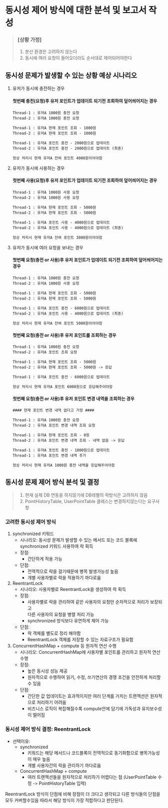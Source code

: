 # 동시성 제어 방식에 대한 분석 및 보고서 작성

> ### [상황 가정]   
> 1. 분산 환경은 고려하지 않는다  
> 2. 동시에 여러 요청이 들어오더라도 순서대로 제어되어야한다 

## 동시성 문제가 발생할 수 있는 상황 예상 시나리오
1. 유저가 동시에 충전하는 경우
   #### 첫번째 충전(요청)후 유저 포인트가 업데이트 되기전 조회하여 덮어씌어지는 경우 
   ```
   Thread-1 : 유저A 1000원 충전 요청
   Thread-2 : 유저A 1000원 충전 요청
   
   Thread-1 : 유저A 현재 포인트 조회 - 1000원
   Thread-2 : 유저A 현재 포인트 조회 - 1000원
   
   Thread-1 : 유저A 포인트 충전 - 2000원으로 업데이트
   Thread-2 : 유저A 포인트 충전 - 2000원으로 업데이트 (최종)
   
   정상 처리시 현재 유저A 잔여 포인트 4000원이어야함  
   ```
2. 유저가 동시에 사용하는 경우
   #### 첫번째 사용(요청)후 유저 포인트가 업데이트 되기전 조회하여 덮어씌어지는 경우
   ```
   Thread-1 : 유저A 1000원 사용 요청
   Thread-2 : 유저A 1000원 사용 요청
   
   Thread-1 : 유저A 현재 포인트 조회 - 5000원
   Thread-2 : 유저A 현재 포인트 조회 - 5000원
   
   Thread-1 : 유저A 포인트 사용 - 4000원으로 업데이트
   Thread-2 : 유저A 포인트 사용 - 4000원으로 업데이트 (최종)

   정상 처리시 현재 유저A 잔여 포인트 3000원이어야함
   ```
3. 유저가 동시에 여러 요청을 보내는 경우
   #### 첫번째 요청(충전 or 사용)후 유저 포인트가 업데이트 되기전 조회하여 덮어씌어지는 경우
   ```
   Thread-1 : 유저A 1000원 충전 요청
   Thread-2 : 유저A 1000원 사용 요청
   
   Thread-1 : 유저A 현재 포인트 조회 - 5000원
   Thread-2 : 유저A 현재 포인트 조회 - 5000원
   
   Thread-1 : 유저A 포인트 충전 - 6000원으로 업데이트
   Thread-2 : 유저A 포인트 사용 - 4000원으로 업데이트 (최종)

   정상 처리시 현재 유저A 잔여 포인트 5000원이어야함
   ```
   #### 첫번째 요청(충전 or 사용)후 유저 포인트를 조회하는 경우
   ```
   Thread-1 : 유저A 1000원 충전 요청
   Thread-2 : 유저A 포인트 조회 요청
   
   Thread-1 : 유저A 현재 포인트 조회 - 5000원
   Thread-2 : 유저A 현재 포인트 조회 - 5000원 -> 응답 
   
   Thread-1 : 유저A 포인트 충전 - 6000원으로 업데이트

   정상 처리시 현재 유저A 포인트 6000원으로 응답해주어야함
   ```
   #### 첫번째 요청(충전 or 사용)후 유저 포인트 변경 내역을 조회하는 경우
   ```
   #### 현재 포인트 변경 내역 없다고 가정 ####
   
   Thread-1 : 유저A 1000원 충전 요청
   Thread-2 : 유저A 포인트 변경 내역 조회 요청
   
   Thread-1 : 유저A 현재 포인트 조회 - 0원
   Thread-2 : 유저A 포인트 변경 내역 조회 - 내역 없음 -> 응답
   
   Thread-1 : 유저A 포인트 충전 - 1000원으로 업데이트
   Thread-1 : 유저A 포인트 변경 내역 추가

   정상 처리시 현재 유저A 1000원 충전 내역을 응답해주어야함
   ```

## 동시성 문제 제어 방식 분석 및 결정

> 1. 현재 실제 DB 연동을 하지않기에 DB레벨의 락방식은 고려하지 않음  
> 2. PointHistoryTable, UserPointTable 클래스는 변경하지않는다는 요구사항 

### 고려한 동시성 제어 방식
1. synchronized 키워드 
   - 시나리오: 동시성 문제가 발생할 수 있는 메서드 또는 코드 블록에 synchronized 키워드 사용하여 락 획득
   - 장점: 
     - 간단하게 적용 가능
   - 단점: 
     - 전역적으로 락을 걸기때문에 병목 발생가능성 높음
     - 개별 사용자별로 락을 적용하기 까다로움
2. ReentrantLock 
   - 시나리오: 사용자별로 ReentrantLock을 생성하여 락 획득
   - 장점:
     - 사용자별로 락을 관리하여 같은 사용자의 요청만 순차적으로 처리가 보장되고  
      다른 사용자의 요청을 병렬 처리 가능
     - synchronized 방식보다 유연하게 제어 가능
   - 단점:
     - 락 객체를 별도로 정리 해야함
     - ReentrantLock 객체를 저장할 수 있는 자료구조가 필요함
3. ConcurrentHashMap + compute 등 원자적 연산 수행
   - 시나리오: ConcurrentHashMap에 사용자별 포인트를 관리하고 원자적 연산 수행
   - 장점: 
     - 높은 동시성 성능 제공
     - 원자적으로 수행하여 읽기, 수정, 쓰기연산의 경쟁 조건을 안전하게 처리할 수 있음
   - 단점:
     - 간단한 값 업데이트는 효과적이지만 여러 단계를 거치는 트랜잭션은 원자적으로 처리하기 어려움
     - 비즈니스 로직이 복잡해질수록 compute안에 담기에 가독성과 유지보수성이 떨어짐

### 동시성 제어 방식 결정: ReentrantLock

- 선택이유:
  - synchronized 
    - 키워드는 해당 메서드나 코드블록이 전역적으로 동기화함으로 병목가능성이 매우 높음
    - 개별 사용자간의 락을 관리하기 까다로움
  - ConcurrentHashMap + compute 
    - 여러 트랜잭션들을 원자적으로 처리하기 어렵다는 점 (UserPointTable 수정 -> PointHistoryTable 입력)

ReentrantLock 방식이 단점에 비해 장점이 더 크다고 생각되고 다른 방식들의 단점을 모두 커버할수있음
따라서 해당 방식이 가장 적합하다고 판단된다.
